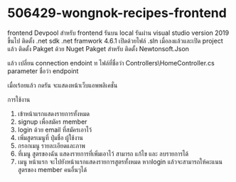 # 506429-wongnok-recipes-frontend
frontend Devpool
สำหรับ frontend รันบน local รันผ่าน visual studio version 2019 ขึ้นไป
ติดตั้ง .net sdk  .net framwork 4.6.1
เปิดด้วยไฟล์ .sln
เมื่อลงแล้วและเปิด project แล้ว ติดตั้ง Pakget  ด้วย Nuget Pakget  สำหรับ ติดตั้ง Newtonsoft.Json


แล้ว เปลี่ยน connection endoint ท ไฟล์ที่ชื่อว่า Controllers\HomeController.cs 
parameter ชื่อว่า endpoint

เมื่อเร้อยแล้ว กดรัน จะแสดงหน้าเว็บแอพพลิเคชั่น


การใช้งาน
1. เข้าหน้าแรกแสดงรายการทั้งหมด
2. signup เพื่อสมัคร member
3. login ด้วย email ที่สมัครเอาไว้
4. เพิ่มสูตรเมนูที่ ปุ่มชื่อ ผู้ใช้งาน
5. กรอกเมนู รายละเอียดและภาพ
6. ที่เมนู สูตรของฉัน แสดงรายการที่เพิ่มเอาไว้  สามารถ แก้ไข และ ลบรายการได้
7. เมนู หน้าแรก จะไปยังหน้าแรกแสดงรายการสูตรทั้งหมด หากlogin แล้วจะสามารถให้คะแนนสูตรของ member คนอื่นๆได้
